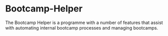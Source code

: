 # Bootcamp-Helper
The Bootcamp Helper is a programme with a number of features that assist with automating internal bootcamp processes and managing bootcamps.
